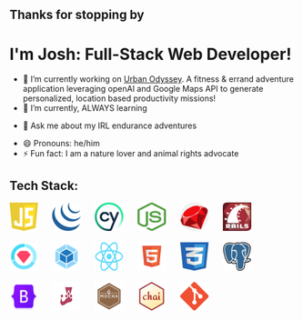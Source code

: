 ## Thanks for stopping by 
 # I'm Josh: Full-Stack Web Developer!

- 🔭 I’m currently working on [Urban Odyssey](https://github.com/JBakesale/Urban-Odyssey). A fitness & errand adventure application leveraging openAI and Google Maps API to generate personalized, location based productivity missions! 
- 🌱 I’m currently, ALWAYS learning 
<!-- - 👯 I’m looking to collaborate on anything cutting-edge, AI -->
- 💬 Ask me about my IRL endurance adventures 
<!-- - 📫 How to reach me: Discord: jbakesale -->
- 😄 Pronouns: he/him
- ⚡ Fun fact: I am a nature lover and animal rights advocate

## Tech Stack:

<div style="display: flex; flex-wrap: wrap; gap: 20px;">
    <!-- JavaScript Icon -->
    <img src="./icons/js.png" alt="JavaScript" width="50" height="50" style="margin-right: 5px;"/>
    <!-- jQuery Icon -->
    <img src="./icons/jquery.png" alt="jQuery" width="50" height="50" style="margin-right: 5px;"/>
    <!-- Cypress Icon -->
    <img src="./icons/cypress.jpg" alt="Cypress" width="50" height="50" style="margin-right: 5px;"/>
    <!-- Node.js Icon -->
    <img src="./icons/node.png" alt="Node.js" width="50" height="50" style="margin-right: 5px;"/>
    <!-- Ruby Icon -->
    <img src="./icons/ruby.png" alt="Ruby" width="50" height="50" style="margin-right: 5px;"/>
    <!-- Rails Icon -->
    <img src="./icons/rails.jpg" alt="Rails" width="50" height="50" style="margin-right: 5px;"/>
    <!-- RSpec Icon -->
    <img src="./icons/rspec.png" alt="RSpec" width="50" height="50" style="margin-right: 5px;"/>
    <!-- Webpack Icon -->
    <img src="./icons/webpack.png" alt="Webpack" width="50" height="50" style="margin-right: 5px;"/>
    <!-- React Icon -->
    <img src="./icons/react.png" alt="React" width="50" height="50" style="margin-right: 5px;"/>
    <!-- HTML Icon -->
    <img src="./icons/html.png" alt="HTML" width="50" height="50" style="margin-right: 5px;"/>
    <!-- CSS Icon -->
    <img src="./icons/css.jpg" alt="CSS" width="50" height="50" style="margin-right: 5px;"/>
    <!-- PostgreSQL Icon -->
    <img src="./icons/postgresql.png" alt="PostgreSQL" width="50" height="50" style="margin-right: 5px;"/>
    <!-- Bootstrap Icon -->
    <img src="./icons/bootstrap.jpg" alt="Bootstrap" width="50" height="50" style="margin-right: 5px;"/>
    <!-- Jest Icon -->
    <img src="./icons/jest.png" alt="Jest" width="50" height="50" style="margin-right: 5px;"/>
    <!-- Mocha Icon -->
    <img src="./icons/mocha.png" alt="Mocha" width="50" height="50" style="margin-right: 5px;"/>
    <!-- Chai Icon -->
    <img src="./icons/chai.jpg" alt="Chai" width="50" height="50" style="margin-right: 5px;"/>
    <!-- Git Icon -->
    <img src="./icons/git.png" alt="Git" width="50" height="50" style="margin-right: 5px;"/>
</div>
